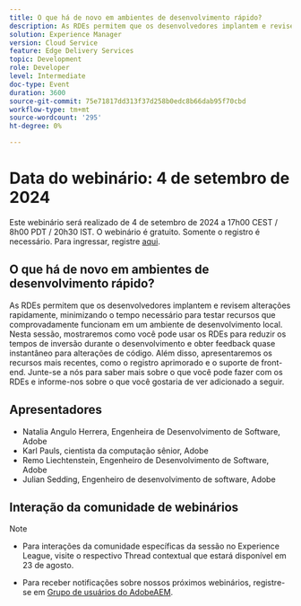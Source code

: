 ```yaml
---
title: O que há de novo em ambientes de desenvolvimento rápido?
description: As RDEs permitem que os desenvolvedores implantem e revisem alterações rapidamente, minimizando o tempo necessário para testar recursos que comprovadamente funcionam em um ambiente de desenvolvimento local. Nesta sessão, mostraremos como você pode usar os RDEs para reduzir os tempos de inversão durante o desenvolvimento e obter feedback quase instantâneo para alterações de código. Além disso, apresentaremos os recursos mais recentes, como o registro aprimorado e o suporte de front-end. Junte-se a nós para saber mais sobre o que você pode fazer com os RDEs e informe-nos sobre o que você gostaria de ver adicionado a seguir.
solution: Experience Manager
version: Cloud Service
feature: Edge Delivery Services
topic: Development
role: Developer
level: Intermediate
doc-type: Event
duration: 3600
source-git-commit: 75e71817dd313f37d258b0edc8b66dab95f70cbd
workflow-type: tm+mt
source-wordcount: '295'
ht-degree: 0%

---
```


# Data do webinário: 4 de setembro de 2024

Este webinário será realizado de 4 de setembro de 2024 a 17h00 CEST / 8h00 PDT / 20h30 IST.
O webinário é gratuito. Somente o registro é necessário.
Para ingressar, registre [aqui](https://aem-augs.adobe.com/events/details/adobe-experience-manager-aem-learning-chapter-presents-aem-gems-whats-new-in-rapid-development-environments/).

## O que há de novo em ambientes de desenvolvimento rápido?

As RDEs permitem que os desenvolvedores implantem e revisem alterações rapidamente, minimizando o tempo necessário para testar recursos que comprovadamente funcionam em um ambiente de desenvolvimento local. Nesta sessão, mostraremos como você pode usar os RDEs para reduzir os tempos de inversão durante o desenvolvimento e obter feedback quase instantâneo para alterações de código. Além disso, apresentaremos os recursos mais recentes, como o registro aprimorado e o suporte de front-end. Junte-se a nós para saber mais sobre o que você pode fazer com os RDEs e informe-nos sobre o que você gostaria de ver adicionado a seguir.

## Apresentadores

* Natalia Angulo Herrera, Engenheira de Desenvolvimento de Software, Adobe
* Karl Pauls, cientista da computação sênior, Adobe
* Remo Liechtenstein, Engenheiro de Desenvolvimento de Software, Adobe
* Julian Sedding, Engenheiro de desenvolvimento de software, Adobe

## Interação da comunidade de webinários

>[!NOTE]
>
>* Para interações da comunidade específicas da sessão no Experience League, visite o respectivo Thread contextual que estará disponível em 23 de agosto.
>
>* Para receber notificações sobre nossos próximos webinários, registre-se em [Grupo de usuários do AdobeAEM](https://aem-augs.adobe.com/).
